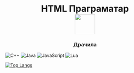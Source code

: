 <!--[![Anurag's GitHub stats](https://github-readme-stats.vercel.app/api?username=Kirillkp59&show_icons=true&theme=radical)](https://github.com/anuraghazra/github-readme-stats)
[![Top Langs](https://github-readme-stats.vercel.app/api/top-langs/?username=Kirillkp59&theme=radical)](https://github.com/anuraghazra/github-readme-stats)
dark, radical, merko, gruvbox, tokyonight, onedark, cobalt, synthwave, highcontrast, dracula
!-->
<h1 align="center">HTML Праграматар<br/><img src="https://media.discordapp.net/attachments/707018593581137921/924017864191643679/cppcocksig.png?width=894&height=559" height="64"/></h1>
<h3 align="center">Драчила</h3>

![C++](https://img.shields.io/badge/c++-%2300599C.svg?style=for-the-badge&logo=c%2B%2B&logoColor=white) ![Java](https://img.shields.io/badge/java-%23ED8B00.svg?style=for-the-badge&logo=java&logoColor=white) ![JavaScript](https://img.shields.io/badge/javascript-%23323330.svg?style=for-the-badge&logo=javascript&logoColor=%23F7DF1E) ![Lua](https://img.shields.io/badge/lua-%232C2D72.svg?style=for-the-badge&logo=lua&logoColor=white)


[![Top Langs](https://github-readme-stats.vercel.app/api/top-langs/?username=Kirillkp59&layout=compact&theme=gruvbox)](https://github.com/anuraghazra/github-readme-stats)
